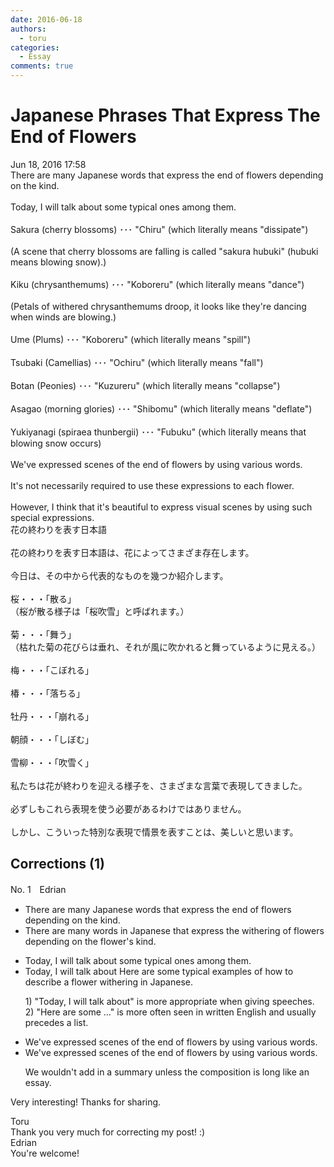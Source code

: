 ```yaml
---
date: 2016-06-18
authors:
  - toru
categories:
  - Essay
comments: true
---
```


# Japanese Phrases That Express The End of Flowers
<div class="date">Jun 18, 2016 17:58</div>
<div id="post"><div id="body_show_ori">
There are many Japanese words that express the end of flowers depending on the kind.<br/><br/>Today, I will talk about some typical ones among them.<br/><br/>Sakura (cherry blossoms) ･･･ "Chiru" (which literally means "dissipate")<br/><br/>(A scene that cherry blossoms are falling is called "sakura hubuki" (hubuki means blowing snow).)<br/><br/>Kiku (chrysanthemums) ･･･ "Koboreru" (which literally means "dance")<br/><br/>(Petals of withered chrysanthemums droop, it looks like they're dancing when winds are blowing.)<br/><br/>Ume (Plums) ･･･ "Koboreru" (which literally means "spill")<br/><br/>Tsubaki (Camellias) ･･･ "Ochiru" (which literally means "fall")<br/><br/>Botan (Peonies) ･･･ "Kuzureru" (which literally means "collapse")<br/><br/>Asagao (morning glories) ･･･ "Shibomu" (which literally means "deflate")<br/><br/>Yukiyanagi (spiraea thunbergii) ･･･ "Fubuku" (which literally means that blowing snow occurs)<br/><br/>We've expressed scenes of the end of flowers by using various words.<br/><br/>It's not necessarily required to use these expressions to each flower.<br/><br/>However, I think that it's beautiful to express visual scenes by using such special expressions.
</div></div>

<!-- more -->

<div id="post_ja"><div id="body_show_mo">
花の終わりを表す日本語<br/><br/>花の終わりを表す日本語は、花によってさまざま存在します。<br/><br/>今日は、その中から代表的なものを幾つか紹介します。<br/><br/>桜・・・「散る」<br/>（桜が散る様子は「桜吹雪」と呼ばれます。）<br/><br/>菊・・・「舞う」<br/>（枯れた菊の花びらは垂れ、それが風に吹かれると舞っているように見える。）<br/><br/>梅・・・「こぼれる」<br/><br/>椿・・・「落ちる」<br/><br/>牡丹・・・「崩れる」<br/><br/>朝顔・・・「しぼむ」<br/><br/>雪柳・・・「吹雪く」<br/><br/>私たちは花が終わりを迎える様子を、さまざまな言葉で表現してきました。<br/><br/>必ずしもこれら表現を使う必要があるわけではありません。<br/><br/>しかし、こういった特別な表現で情景を表すことは、美しいと思います。
</div></div>

## Corrections (1)
<div id="block"><div class="first_name"> No. 1　<span class="just_name">Edrian</span></div><div id="block2">
<ul class="correction_field">
<li class="incorrect">There are many Japanese words that express the end of flowers depending on the kind.</li>
<li class="corrected correct">
There are many words<span class="f_blue"> in Japanese</span> that express the <span class="f_blue">withering of</span> flowers depending on <span class="f_blue">the flower's</span> kind.
</li>
</ul>
<ul class="correction_field">
<li class="incorrect">Today, I will talk about some typical ones among them.</li>
<li class="corrected correct">
<span class="sline"><span class="f_red">Today, I will talk about</span></span> <span class="f_blue">Here are</span> <span class="f_blue">some typical examples of how to describe a flower withering in Japanese.</span>
<p class="correction_comment">1) "Today, I will talk about" is more appropriate when giving speeches. 2) "Here are some ..." is more often seen in written English and usually precedes a list.</p>
</li>
</ul>
<ul class="correction_field">
<li class="incorrect">We've expressed scenes of the end of flowers by using various words.</li>
<li class="corrected correct">
<span class="f_gray">We've expressed scenes of the end of flowers by using various words.</span>
<p class="correction_comment">We wouldn't add in a summary unless the composition is long like an essay.</p>
</li>
</ul>
<p class="comment_small">
 Very interesting! Thanks for sharing.
</p>

</div><div class="name"><span class="just_name">Toru</span><br>
Thank you very much for correcting my post! :)
</div>
<div class="name"><span class="just_name">Edrian</span><br>
You're welcome!
</div>
</div>

